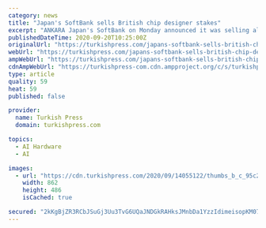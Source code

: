 ```yaml
---
category: news
title: "Japan's SoftBank sells British chip designer stakes"
excerpt: "ANKARA Japan's SoftBank on Monday announced it was selling all its stakes in British chip designer Arm Ltd to the US-based Nvidia Corporation. US"
publishedDateTime: 2020-09-20T10:25:00Z
originalUrl: "https://turkishpress.com/japans-softbank-sells-british-chip-designer-stakes/"
webUrl: "https://turkishpress.com/japans-softbank-sells-british-chip-designer-stakes/"
ampWebUrl: "https://turkishpress.com/japans-softbank-sells-british-chip-designer-stakes/?amp"
cdnAmpWebUrl: "https://turkishpress-com.cdn.ampproject.org/c/s/turkishpress.com/japans-softbank-sells-british-chip-designer-stakes/?amp"
type: article
quality: 59
heat: 59
published: false

provider:
  name: Turkish Press
  domain: turkishpress.com

topics:
  - AI Hardware
  - AI

images:
  - url: "https://cdn.turkishpress.com/2020/09/14055122/thumbs_b_c_95c28250fe59baf97cc079b5b15388ae.jpg"
    width: 862
    height: 486
    isCached: true

secured: "2kKgBjZR3RCbJSuGj3Uu3TvG6UQaJNDGkRAHksJMnbDa1YzzIdimeisopKM075e/jTnWQXwNghphXr+4ycAo4VmjDxVGMDM1JlbF2fhJjFQfH1qc0nOVLYe6H5NdzTk026FZtaMpAjP7m5kjgpgIgBYKCC+TJNu9xhsg2+CwlLvm211SIx0KRSVVCsqxv10Ty8KtQ/4G+txpFcQEu0n4IoyhCVprCyNkOt/h7EtNbFECt5uR13guBdlafTdA6fb2RNZXSmwQi3ZscVHBhK96WvMDWuNGHHbWIC3+9ckEeKgata95uNd2sVIvuQ5sHu+0XrRGT6ytVTmmM9M3P5pLwnpjCxoGHm6ZowuJCOY6Rwc=;k0L97yVFmnk/+9hFYKDzOQ=="
---
```



